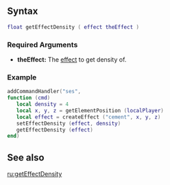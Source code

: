 Syntax
------

``` lua
float getEffectDensity ( effect theEffect )
```

### Required Arguments

-   **theEffect:** The [effect](/effect.md "wikilink") to get density of.

### Example

``` Lua
addCommandHandler("ses", 
function (cmd)
   local density = 4
   local x, y, z = getElementPosition (localPlayer)
   local effect = createEffect ("cement", x, y, z)
   setEffectDensity (effect, density)
   getEffectDensity (effect)
end)
```

See also
--------

[ru:getEffectDensity](/ru:getEffectDensity.md "wikilink")
